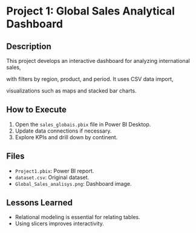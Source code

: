 # Project 1: Global Sales Analytical Dashboard

## Description
This project develops an interactive dashboard for analyzing international sales,

with filters by region, product, and period. It uses CSV data import,

visualizations such as maps and stacked bar charts.

## How to Execute
1. Open the `sales_globais.pbix` file in Power BI Desktop.
2. Update data connections if necessary.
3. Explore KPIs and drill down by continent.

## Files
- `Project1.pbix`: Power BI report.
- `dataset.csv`: Original dataset.
- `Global_Sales_analisys.png`: Dashboard image.

## Lessons Learned
- Relational modeling is essential for relating tables.
- Using slicers improves interactivity.
